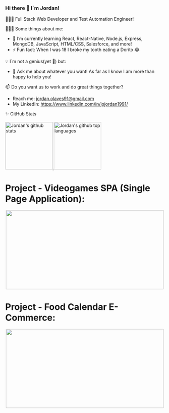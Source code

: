 ### Hi there 👋 I´m Jordan!

👨🏻‍💻 Full Stack Web Developer and Test Automation Engineer!

👨🏻‍💻 Some things about me:
- 🌱 I’m currently learning React, React-Native, Node.js, Express, MongoDB, JavaScript, HTML/CSS, Salesforce, and more! 
- ⚡ Fun fact: When I was 18 I broke my tooth eating a Dorito 😂

💡 I´m not a genius(yet 👀) but:
- 💬 Ask me about whatever you want! As far as I know I am more than happy to help you!

📫 Do you want us to work and do great things together?
- Reach me: jordan.olaves91@gmail.com
- My LinkedIn: https://www.linkedin.com/in/jojordan1991/

✨ GitHub Stats
<br>
<br>
<a href="https://github.com/jojo-rdan">
  <img height="150em" src="https://github-readme-stats.vercel.app/api?username=jojo-rdan&show_icons=true&theme=merko&count_private=true" alt="Jordan's github stats" />
  <img height="150em" src="https://github-readme-stats.vercel.app/api/top-langs/?username=jojo-rdan&theme=merko&layout=compact" alt="Jordan's github top languages" />
</a>
# Project - Videogames SPA (Single Page Application):
<p align="center">
<a href="https://github.com/jojo-rdan/PIVG">
  <img height="250em" width="500em" src="https://user-images.githubusercontent.com/69560827/131178009-07feac14-71fc-4182-b08e-c78558544c90.PNG"/>
</a>
</p>

# Project - Food Calendar E-Commerce:
<p align="center">
<a href="https://github.com/jojo-rdan/PG-FoodCalendar">
  <img height="250em" width="500em" src="https://user-images.githubusercontent.com/69560827/136665146-01e3be47-c7a4-4ca4-9e45-1579db09bb96.PNG"/>
</a>
</p>
